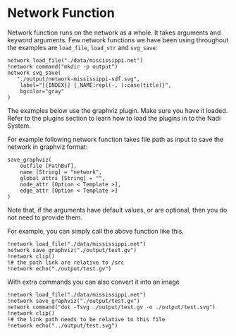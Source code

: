 # Network Function

Network function runs on the network as a whole. It takes arguments and keyword arguments. Few network functions we have been using throughout the examples are `load_file`, `load_str` and `svg_save`:

```task run image ../output/network-mississippi-sdf.svg
network load_file("./data/mississippi.net")
!network command("mkdir -p output")
network svg_save(
   "./output/network-mississippi-sdf.svg",
	label="[{INDEX}] {_NAME:repl(-, ):case(title)}",
	bgcolor="gray"
)
```

<div class="warning">
The examples below use the graphviz plugin. Make sure you have it loaded. Refer to the plugins section to learn how to load the plugins in to the Nadi System.
</div>

For example following network function takes file path as input to save the network in graphviz format:
```sig
save_graphviz(
	outfile [PathBuf],
	name [String] = "network",
	global_attrs [String] = "",
	node_attr [Option < Template >],
	edge_attr [Option < Template >]
)
```

Note that, if the arguments have default values, or are optional, then you do not need to provide them.

For example, you can simply call the above function like this.
```task run file
!network load_file("./data/mississippi.net")
network save_graphviz("./output/test.gv")
!network clip()
!# the path link are relative to /src
!network echo("./output/test.gv")
```

With extra commands you can also convert it into an image
```task run image
!network load_file("./data/mississippi.net")
!network save_graphviz("./output/test.gv")
network command("dot -Tsvg ./output/test.gv -o ./output/test.svg")
!network clip()
!# the link path needs to be relative to this file
!network echo("../output/test.svg")
```
